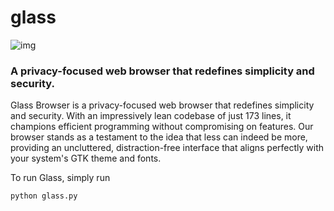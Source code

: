 # glass

![img](https://files.catbox.moe/43zn2i.png)

### A privacy-focused web browser that redefines simplicity and security.

Glass Browser is a privacy-focused web browser that redefines simplicity and security. With an impressively lean codebase of just 173 lines, it champions efficient programming without compromising on features. Our browser stands as a testament to the idea that less can indeed be more, providing an uncluttered, distraction-free interface that aligns perfectly with your system's GTK theme and fonts.

To run Glass, simply run
```
python glass.py
``` 
